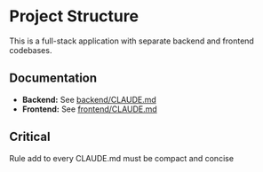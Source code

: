 # Project Structure

This is a full-stack application with separate backend and frontend codebases.

## Documentation

- **Backend:** See [backend/CLAUDE.md](backend/CLAUDE.md)
- **Frontend:** See [frontend/CLAUDE.md](frontend/CLAUDE.md)

## Critical

Rule add to every CLAUDE.md must be compact and concise
